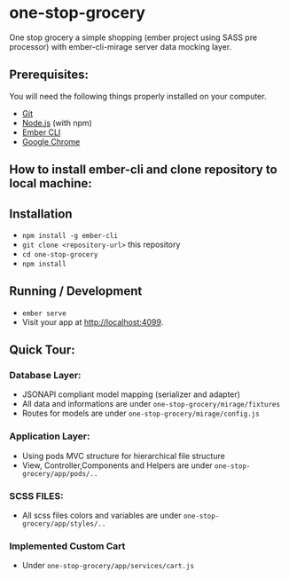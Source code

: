 # one-stop-grocery

One stop grocery a simple shopping (ember project using SASS pre processor) with ember-cli-mirage server data mocking layer.

## Prerequisites:

You will need the following things properly installed on your computer.

* [Git](https://git-scm.com/)
* [Node.js](https://nodejs.org/) (with npm)
* [Ember CLI](https://ember-cli.com/)
* [Google Chrome](https://google.com/chrome/)

## How to install ember-cli and clone repository to local machine:

## Installation
* `npm install -g ember-cli`
* `git clone <repository-url>` this repository
* `cd one-stop-grocery`
* `npm install`

## Running / Development

* `ember serve`
* Visit your app at [http://localhost:4099](http://localhost:4099).

## Quick Tour:

### Database Layer:
* JSONAPI compliant model mapping (serializer and adapter)
* All data and informations are under `one-stop-grocery/mirage/fixtures`
* Routes for models are under `one-stop-grocery/mirage/config.js`

### Application Layer:
* Using pods MVC structure for hierarchical file structure
* View, Controller,Components and Helpers are under `one-stop-grocery/app/pods/..`

### SCSS FILES:
* All scss files colors and variables are under `one-stop-grocery/app/styles/..`

### Implemented Custom Cart
* Under `one-stop-grocery/app/services/cart.js`
